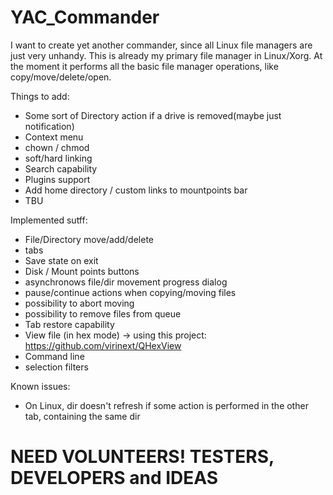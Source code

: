 # YAC_Commander
I want to create yet another commander, since all Linux file managers are just very unhandy.
This is already my primary file manager in Linux/Xorg.
At the moment it performs all the basic file manager operations, like copy/move/delete/open.

Things to add:
* Some sort of Directory action if a drive is removed(maybe just notification)
* Context menu
* chown / chmod
* soft/hard linking
* Search capability
* Plugins support
* Add home directory / custom links to mountpoints bar
* TBU

Implemented sutff:
* File/Directory move/add/delete
* tabs
* Save state on exit
* Disk / Mount points buttons
* asynchronows file/dir movement progress dialog
* pause/continue actions when copying/moving files
* possibility to abort moving
* possibility to remove files from queue
* Tab restore capability
* View file (in hex mode) -> using this project: https://github.com/virinext/QHexView
* Command line
* selection filters

Known issues:
* On Linux, dir doesn't refresh if some action is performed in the other tab, containing the same dir

# NEED VOLUNTEERS! TESTERS, DEVELOPERS and IDEAS
